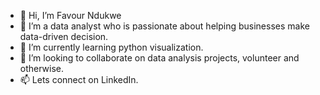 - 👋 Hi, I’m Favour Ndukwe
- 👀 I’m a data analyst who is passionate about helping businesses make data-driven decision.
- 🌱 I’m currently learning python visualization.
- 💞️ I’m looking to collaborate on data analysis projects, volunteer and otherwise.
- 📫 Lets connect on LinkedIn.
